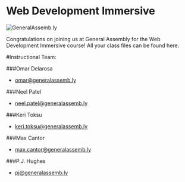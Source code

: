 Web Development Immersive
============================

![](https://github.com/generalassembly/ga-ruby-on-rails-for-devs/raw/master/images/ga.png "GeneralAssemb.ly")

Congratulations on joining us at General Assembly for the Web Development Immersive course! All your class files can be found here.



#Instructional Team:

###Omar Delarosa
* <omar@generalassemb.ly>

###Neel Patel 
* <neel.patel@generalassemb.ly>

###Keri Toksu
* <keri.toksu@generalassemb.ly>

###Max Cantor
* <max.cantor@generalassemb.ly>

###P.J. Hughes
* <pj@generalassemb.ly>